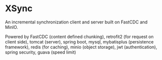 # XSync
An incremental synchronization client and server built on FastCDC and MinIO.

Powered by FastCDC (content defined chunking), retrofit2 (for request on client side), tomcat (server), spring boot, mysql, mybatisplus (persistence framework), redis (for caching), minio (object storage),  jwt (authentication), spring security, guava (speed limit)
